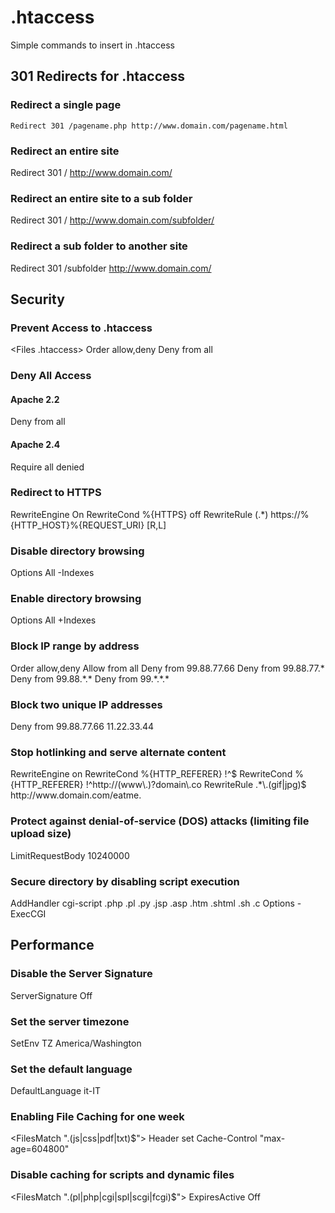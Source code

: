 # .htaccess
Simple commands to insert in .htaccess

## 301 Redirects for .htaccess
### Redirect a single page
``` 
Redirect 301 /pagename.php http://www.domain.com/pagename.html
```

### Redirect an entire site
Redirect 301 / http://www.domain.com/

### Redirect an entire site to a sub folder
Redirect 301 / http://www.domain.com/subfolder/

### Redirect a sub folder to another site
Redirect 301 /subfolder http://www.domain.com/

## Security
### Prevent Access to .htaccess
<Files .htaccess>
        Order allow,deny
        Deny from all
</Files>

### Deny All Access
#### Apache 2.2
Deny from all

#### Apache 2.4
Require all denied

### Redirect to HTTPS
RewriteEngine On
RewriteCond %{HTTPS} off
RewriteRule (.*) https://%{HTTP_HOST}%{REQUEST_URI} [R,L]

### Disable directory browsing
Options All -Indexes

### Enable directory browsing
Options All +Indexes

### Block IP range by address
<Limit GET POST PUT>
        Order allow,deny
        Allow from all
        Deny from 99.88.77.66
        Deny from 99.88.77.*
        Deny from 99.88.*.*
        Deny from 99.*.*.*
</Limit>

### Block two unique IP addresses
Deny from 99.88.77.66 11.22.33.44

### Stop hotlinking and serve alternate content
<IfModule mod_rewrite.c>
        RewriteEngine on
        RewriteCond %{HTTP_REFERER} !^$
        RewriteCond %{HTTP_REFERER} !^http://(www\.)?domain\.co
        RewriteRule .*\.(gif|jpg)$ http://www.domain.com/eatme.
</ifModule>

### Protect against denial-of-service (DOS) attacks (limiting file upload size)
LimitRequestBody 10240000

### Secure directory by disabling script execution
AddHandler cgi-script .php .pl .py .jsp .asp .htm .shtml .sh .c
Options -ExecCGI

## Performance
### Disable the Server Signature
ServerSignature Off

### Set the server timezone
SetEnv TZ America/Washington

### Set the default language
DefaultLanguage it-IT

### Enabling File Caching for one week
<FilesMatch ".(js|css|pdf|txt)$">
        Header set Cache-Control "max-age=604800"
</FilesMatch>

### Disable caching for scripts and dynamic files
<FilesMatch "\.(pl|php|cgi|spl|scgi|fcgi)$">
        ExpiresActive Off
</FilesMatch>
